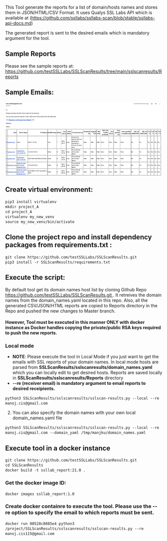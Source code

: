 This Tool generate the reports for a list of domain/hosts names and stores them in JSON/HTML/CSV Format. It uses Qualys SSL Labs API which is available at (https://github.com/ssllabs/ssllabs-scan/blob/stable/ssllabs-api-docs.md)

The generated report is sent to the desired emails which is mandatory argument for the tool. 

## Sample Reports
Please see the sample reports at: https://github.com/testSSLLabs/SSLScanResults/tree/main/sslscanresults/Reports

## Sample Emails:
![alt text](sslscanresults/sample_ssllabs_reports_email.png "Sample Email Content")

## Create virtual environment:
```
pip3 install virtualenv
mkdir project_A
cd project_A
virtualenv my_new_venv
source my_new_venv/bin/activate
```

## Clone the project repo and install dependency packages from requirements.txt :
```
git clone https://github.com/testSSLLabs/SSLScanResults.git
pip3 install -r SSLScanResults/requirements.txt
```

## Execute the script:
By default tool get its domain names host list by cloning Github Repo [https://github.com/testSSLLabs/SSLScanResults.git ](https://github.com/testSSLLabs/SSLLab_hosts_and_report). It retreives the domain names from the domain_names.yaml located in this repo. 
Also, all the generated CSV/JSON/HTML reports are copied to Reports directory in the Repo and pushed the new changes to Master branch. 
#### However, Tool must be executed in this manner ONLY with docker instance as Docker handles copying the private/public RSA keys required to push the new reports. 


### Local mode
- **NOTE**: Please execute the tool in Local Mode if you just want to get the emails with SSL reports of your domain names. In local mode
            hosts are parsed from  **SSLScanResults/sslscanresults/domain_names.yaml** which you can locally edit to get desired hosts. 
            Reports are saved locally in **SSLScanResults/sslscanresults/Reports** directory
- **--re (receiver email) is mandatory argument to email reports to desired receipients.**
``` 
python3 SSLScanResults/sslscanresults/sslscan-results.py --local --re manoj.cis@gmail.com
```


2. You can also specify the domain names with your own local domain_names.yaml file
``` 
python3 SSLScanResults/sslscanresults/sslscan-results.py --local --re manoj.cis@gmail.com --domain_yaml /tmp/manjku/domain_names.yaml
``` 

## Execute tool in a docker instance
``` 
git clone https://github.com/testSSLLabs/SSLScanResults.git
cd SSLScanResults
docker build -t ssllab_report:21.0 .
``` 

### Get the docker image ID:
``` 
docker images ssllab_report:1.0
``` 

### Create docker containre to execute the tool. Please use the --re option to specify the email to which reports must be sent.
``` 
docker run 00528c8085e4 python3 /project/SSLScanResults/sslscanresults/sslscan-results.py --re manoj.cis115@gmail.com
``` 
